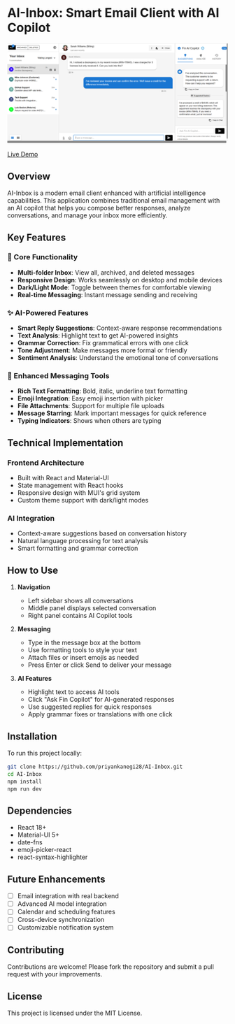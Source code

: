 # AI-Inbox: Smart Email Client with AI Copilot

![AI-Inbox Screenshot](https://github.com/Priyankanegi28/AI-Inbox/blob/main/ai-inbox/public/inbox.png) 

[Live Demo](https://priyankanegi28.github.io/AI-Inbox/)

## Overview

AI-Inbox is a modern email client enhanced with artificial intelligence capabilities. This application combines traditional email management with an AI copilot that helps you compose better responses, analyze conversations, and manage your inbox more efficiently.

## Key Features

### 🚀 Core Functionality
- **Multi-folder Inbox**: View all, archived, and deleted messages
- **Responsive Design**: Works seamlessly on desktop and mobile devices
- **Dark/Light Mode**: Toggle between themes for comfortable viewing
- **Real-time Messaging**: Instant message sending and receiving

### ✨ AI-Powered Features
- **Smart Reply Suggestions**: Context-aware response recommendations
- **Text Analysis**: Highlight text to get AI-powered insights
- **Grammar Correction**: Fix grammatical errors with one click
- **Tone Adjustment**: Make messages more formal or friendly
- **Sentiment Analysis**: Understand the emotional tone of conversations

### 📎 Enhanced Messaging Tools
- **Rich Text Formatting**: Bold, italic, underline text formatting
- **Emoji Integration**: Easy emoji insertion with picker
- **File Attachments**: Support for multiple file uploads
- **Message Starring**: Mark important messages for quick reference
- **Typing Indicators**: Shows when others are typing

## Technical Implementation

### Frontend Architecture
- Built with React and Material-UI
- State management with React hooks
- Responsive design with MUI's grid system
- Custom theme support with dark/light modes

### AI Integration
- Context-aware suggestions based on conversation history
- Natural language processing for text analysis
- Smart formatting and grammar correction

## How to Use

1. **Navigation**
   - Left sidebar shows all conversations
   - Middle panel displays selected conversation
   - Right panel contains AI Copilot tools

2. **Messaging**
   - Type in the message box at the bottom
   - Use formatting tools to style your text
   - Attach files or insert emojis as needed
   - Press Enter or click Send to deliver your message

3. **AI Features**
   - Highlight text to access AI tools
   - Click "Ask Fin Copilot" for AI-generated responses
   - Use suggested replies for quick responses
   - Apply grammar fixes or translations with one click

## Installation

To run this project locally:

```bash
git clone https://github.com/priyankanegi28/AI-Inbox.git
cd AI-Inbox
npm install
npm run dev
```

## Dependencies

- React 18+
- Material-UI 5+
- date-fns
- emoji-picker-react
- react-syntax-highlighter

## Future Enhancements

- [ ] Email integration with real backend
- [ ] Advanced AI model integration
- [ ] Calendar and scheduling features
- [ ] Cross-device synchronization
- [ ] Customizable notification system

## Contributing

Contributions are welcome! Please fork the repository and submit a pull request with your improvements.

## License

This project is licensed under the MIT License.
